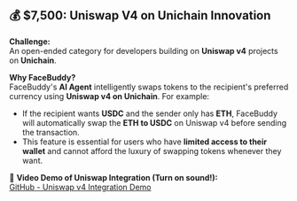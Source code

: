 ## 💰 $7,500: Uniswap V4 on Unichain Innovation  

**Challenge:**  
An open-ended category for developers building on **Uniswap v4** projects on **Unichain**.  

**Why FaceBuddy?**  
FaceBuddy's **AI Agent** intelligently swaps tokens to the recipient's preferred currency using **Uniswap v4 on Unichain**. For example:  
- If the recipient wants **USDC** and the sender only has **ETH**, FaceBuddy will automatically swap the **ETH to USDC** on Uniswap v4 before sending the transaction.  
- This feature is essential for users who have **limited access to their wallet** and cannot afford the luxury of swapping tokens whenever they want.  

🎥 **Video Demo of Uniswap Integration (Turn on sound!):**  
[GitHub - Uniswap v4 Integration Demo](https://github.com/user-attachments/assets/e837c4b3-1d5e-4091-9011-7362ed2c120f)  
